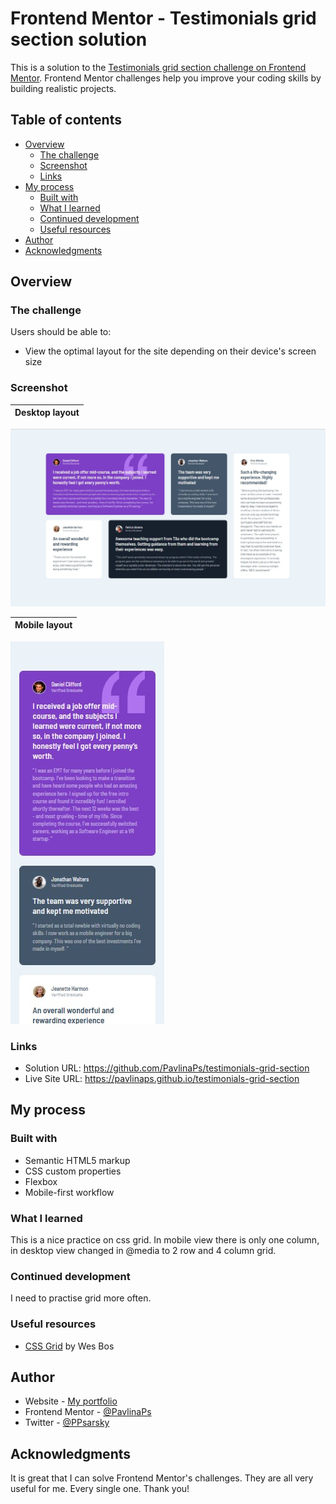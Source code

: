 # Frontend Mentor - Testimonials grid section solution

This is a solution to the [Testimonials grid section challenge on Frontend Mentor](https://www.frontendmentor.io/challenges/testimonials-grid-section-Nnw6J7Un7). Frontend Mentor challenges help you improve your coding skills by building realistic projects.

## Table of contents

- [Overview](#overview)
  - [The challenge](#the-challenge)
  - [Screenshot](#screenshot)
  - [Links](#links)
- [My process](#my-process)
  - [Built with](#built-with)
  - [What I learned](#what-i-learned)
  - [Continued development](#continued-development)
  - [Useful resources](#useful-resources)
- [Author](#author)
- [Acknowledgments](#acknowledgments)

## Overview

### The challenge

Users should be able to:

- View the optimal layout for the site depending on their device's screen size

### Screenshot

| Desktop layout |
| :------------: |

![Desktop layout](./screenshots/screenshot-desktop.jpg)

| Mobile layout |
| :-----------: |

![Mobile layout](./screenshots/screenshot-mobile.jpg)

### Links

- Solution URL: https://github.com/PavlinaPs/testimonials-grid-section
- Live Site URL: https://pavlinaps.github.io/testimonials-grid-section

## My process

### Built with

- Semantic HTML5 markup
- CSS custom properties
- Flexbox
- Mobile-first workflow

### What I learned

This is a nice practice on css grid. In mobile view there is only one column, in desktop view changed in @media to 2 row and 4 column grid.

### Continued development

I need to practise grid more often.

### Useful resources

- [CSS Grid](https://cssgrid.io/) by Wes Bos

## Author

- Website - [My portfolio](https://pavlinaps.github.io/my-portfolio/)
- Frontend Mentor - [@PavlinaPs](https://www.frontendmentor.io/profile/PavlinaPs)
- Twitter - [@PPsarsky](https://www.twitter.com/PPsarsky)

## Acknowledgments

It is great that I can solve Frontend Mentor's challenges. They are all very useful for me. Every single one. Thank you!

